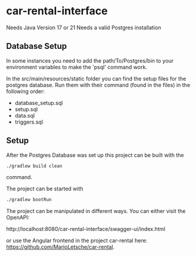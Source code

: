 # car-rental-interface

Needs Java Version 17 or 21
Needs a valid Postgres installation

## Database Setup

In some instances you need to add the path/To/Postgres/bin to your environment variables to make the 'psql' command work.

In the src/main/resources/static folder you can find the setup files for the postgres database. Run them with their command (found in the files) in the following order:

- database_setup.sql
- setup.sql
- data.sql
- triggers.sql

## Setup

After the Postgres Database was set up this project can be built with the

```bash
./gradlew build clean
```

command.

The project can be started with

```bash
./gradlew bootRun
```

The project can be manipulated in different ways. You can either visit the OpenAPI:

http://localhost:8080/car-rental-interface/swagger-ui/index.html

or use the Angular frontend in the project car-rental here: https://github.com/MarioLetsche/car-rental.
